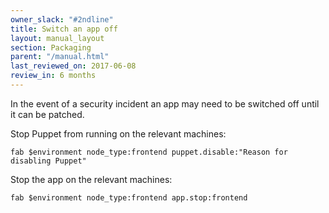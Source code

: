 ```yaml
---
owner_slack: "#2ndline"
title: Switch an app off
layout: manual_layout
section: Packaging
parent: "/manual.html"
last_reviewed_on: 2017-06-08
review_in: 6 months
---
```


In the event of a security incident an app may need to be switched off until it
can be patched.

Stop Puppet from running on the relevant machines:

```
fab $environment node_type:frontend puppet.disable:"Reason for disabling Puppet"
```

Stop the app on the relevant machines:

```
fab $environment node_type:frontend app.stop:frontend
```
